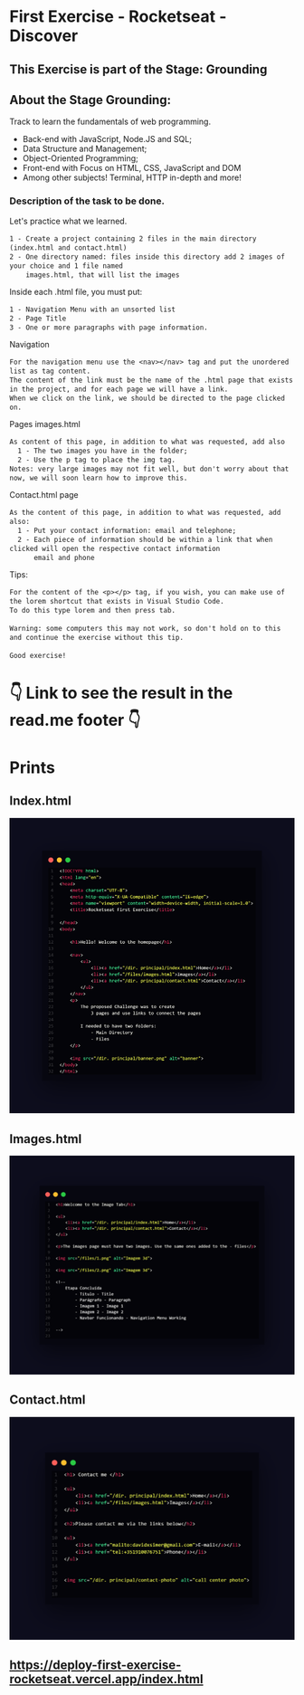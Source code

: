 # First Exercise - Rocketseat - Discover

## This Exercise is part of the Stage: Grounding

## About the Stage Grounding:

  Track to learn the fundamentals of web programming.

  - Back-end with JavaScript, Node.JS and SQL;
  - Data Structure and Management;
  - Object-Oriented Programming;
  - Front-end with Focus on HTML, CSS, JavaScript and DOM
  - Among other subjects! Terminal, HTTP in-depth and more!
   

### Description of the task to be done.

Let's practice what we learned.
  
    1 - Create a project containing 2 files in the main directory (index.html and contact.html)
    2 - One directory named: files inside this directory add 2 images of your choice and 1 file named 
        images.html, that will list the images
    
Inside each .html file, you must put:

    1 - Navigation Menu with an unsorted list
    2 - Page Title
    3 - One or more paragraphs with page information.

Navigation

    For the navigation menu use the <nav></nav> tag and put the unordered list as tag content.
    The content of the link must be the name of the .html page that exists in the project, and for each page we will have a link.
    When we click on the link, we should be directed to the page clicked on.
    
Pages images.html

    As content of this page, in addition to what was requested, add also
      1 - The two images you have in the folder;
      2 - Use the p tag to place the img tag.
    Notes: very large images may not fit well, but don't worry about that now, we will soon learn how to improve this.

Contact.html page
      
    As the content of this page, in addition to what was requested, add also:
      1 - Put your contact information: email and telephone;
      2 - Each piece of information should be within a link that when clicked will open the respective contact information 
          email and phone
    
Tips:

    For the content of the <p></p> tag, if you wish, you can make use of the lorem shortcut that exists in Visual Studio Code. 
    To do this type lorem and then press tab.
    
    Warning: some computers this may not work, so don't hold on to this and continue the exercise without this tip.
    
    Good exercise!
    
    
 # 👇 Link to see the result in the read.me footer 👇
    
 # Prints
 
 ## Index.html
 ![alt text](https://github.com/DevDavidSimer/first_exercise_rocketseat_html/blob/93e5f680bbc9729231bb61ebc74f65ba830b698e/First%20Exercise%20Rocketseat%20School/Prints/print_index_html.png)
    
 ## Images.html
 ![alt text](https://github.com/DevDavidSimer/first_exercise_rocketseat_html/blob/8e16942456f05aba490bcc6ad883980333426177/First%20Exercise%20Rocketseat%20School/Prints/print_images_html.png)
 
 ## Contact.html
 ![alt text](https://github.com/DevDavidSimer/first_exercise_rocketseat_html/blob/f5eac89675d1b1f79c017ac65e8d0efa13188bb6/First%20Exercise%20Rocketseat%20School/Prints/print_contact_html.png)


## https://deploy-first-exercise-rocketseat.vercel.app/index.html 
    


